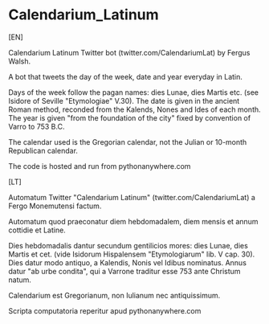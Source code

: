 # Calendarium_Latinum

[EN]

Calendarium Latinum Twitter bot (twitter.com/CalendariumLat) by Fergus Walsh.

A bot that tweets the day of the week, date and year everyday in Latin.

Days of the week follow the pagan names: dies Lunae, dies Martis etc. (see Isidore of Seville "Etymologiae" V.30). The date is given in the ancient Roman method, reconded from the Kalends, Nones and Ides of each month. The year is given "from the foundation of the city" fixed by convention of Varro to 753 B.C.

The calendar used is the Gregorian calendar, not the Julian or 10-month Republican calendar.

The code is hosted and run from pythonanywhere.com

[LT]

Automatum Twitter "Calendarium Latinum" (twitter.com/CalendariumLat) a Fergo Monemutensi factum.

Automatum quod praeconatur diem hebdomadalem, diem mensis et annum cottidie et Latine.

Dies hebdomadalis dantur secundum gentilicios mores: dies Lunae, dies Martis et cet. (vide Isidorum Hispalensem "Etymologiarum" lib. V cap. 30). Dies datur modo antiquo, a Kalendis, Nonis vel Idibus nominatus. Annus datur "ab urbe condita", qui a Varrone traditur esse 753 ante Christum natum.

Calendarium est Gregorianum, non Iulianum nec antiquissimum.

Scripta computatoria reperitur apud pythonanywhere.com
